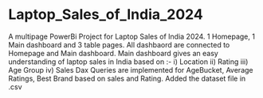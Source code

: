 # Laptop_Sales_of_India_2024
A multipage PowerBi Project for Laptop Sales of India 2024.
1 Homepage, 1 Main dashboard and 3 table pages.
All dashbaord are connected to Homepage and Main dashboard.
Main dashboard gives an easy understanding of laptop sales in India based on :-
i) Location
ii) Rating
iii) Age Group
iv) Sales
Dax Queries are implemented for AgeBucket, Average Ratings, Best Brand based on sales and Rating.
Added the dataset file in .csv
